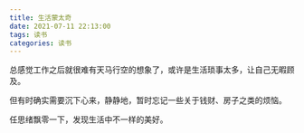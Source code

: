 ```yaml
---
title: 生活蒙太奇
date: 2021-07-11 22:13:00
tags: 读书
categories: 读书
---
```


总感觉工作之后就很难有天马行空的想象了，或许是生活琐事太多，让自己无暇顾及。

<!-- more -->

但有时确实需要沉下心来，静静地，暂时忘记一些关于钱财、房子之类的烦恼。

任思绪飘零一下，发现生活中不一样的美好。
